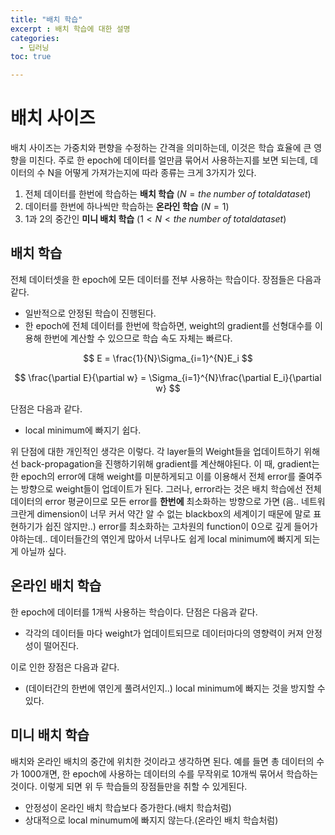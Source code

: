 ```yaml
---
title: "배치 학습"
excerpt : 배치 학습에 대한 설명
categories:
  - 딥러닝
toc: true

---
```


# 배치 사이즈
배치 사이즈는 가중치와 편향을 수정하는 간격을 의미하는데, 이것은 학습 효율에 큰 영향을 미친다.
주로 한 epoch에 데이터를 얼만큼 묶어서 사용하는지를 보면 되는데, 데이터의 수 N을 어떻게 가져가는지에 따라 종류는 크게 3가지가 있다.
1. 전체 데이터를 한번에 학습하는 **배치 학습** $(N = the\;number\;of\;total dataset)$
2. 데이터를 한번에 하나씩만 학습하는 **온라인 학습** $(N = 1)$
3. 1과 2의 중간인 **미니 배치 학습** $(1 < N < the\;number\;of\;total dataset)$

## 배치 학습
전체 데이터셋을 한 epoch에 모든 데이터를 전부 사용하는 학습이다. 
장점들은 다음과 같다.
* 일반적으로 안정된 학습이 진행된다.
* 한 epoch에 전체 데이터를 한번에 학습하면, weight의 gradient를 선형대수를 이용해 한번에 계산할 수 있으므로 학습 속도 자체는 빠르다.

$$ E = \frac{1}{N}\Sigma_{i=1}^{N}E_i $$

$$ \frac{\partial E}{\partial w} = \Sigma_{i=1}^{N}\frac{\partial E_i}{\partial w} $$

단점은 다음과 같다.
* local minimum에 빠지기 쉽다. 

위 단점에 대한 개인적인 생각은 이렇다. 각 layer들의 Weight들을 업데이트하기 위해선 back-propagation을 진행하기위해 
gradient를 계산해야된다. 이 때, gradient는 한 epoch의 error에 대해 weight를 미분하게되고 이를 이용해서
전체 error를 줄여주는 방향으로 weight들이 업데이트가 된다. 그러나, error라는 것은 배치 학습에선 전체 데이터의 error 평균이므로
모든 error를 **한번에** 최소화하는 방향으로 가면 (음.. 네트워크란게 dimension이 너무 커서 약간 알 수 없는 blackbox의 세계이기 때문에 
말로 표현하기가 쉽진 않지만..) error를 최소화하는 고차원의 function이 0으로 깊게 들어가야하는데.. 
데이터들간의 엮인게 많아서 너무나도 쉽게 local minimum에 빠지게 되는게 아닐까 싶다. 


## 온라인 배치 학습
한 epoch에 데이터를 1개씩 사용하는 학습이다.
단점은 다음과 같다. 
* 각각의 데이터들 마다 weight가 업데이트되므로 데이터마다의 영향력이 커져 안정성이 떨어진다.

이로 인한 장점은 다음과 같다.
* (데이터간의 한번에 엮인게 풀려서인지..) local minimum에 빠지는 것을 방지할 수 있다.

## 미니 배치 학습

배치와 온라인 배치의 중간에 위치한 것이라고 생각하면 된다. 예를 들면 총 데이터의 수가 1000개면, 
한 epoch에 사용하는 데이터의 수를 무작위로 10개씩 묶어서 학습하는 것이다. 이렇게 되면 위 두 학습들의 장점들만을 취할 수 있게된다.

* 안정성이 온라인 배치 학습보다 증가한다.(배치 학습처럼)
* 상대적으로 local minumum에 빠지지 않는다.(온라인 배치 학습처럼)




